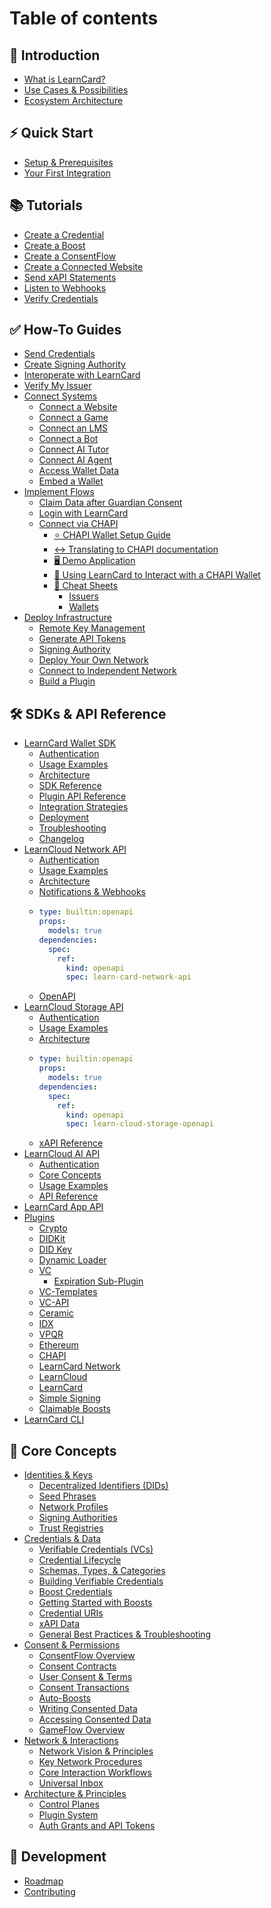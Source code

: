 # Table of contents

## 🚀 Introduction

* [What is LearnCard?](README.md)
* [Use Cases & Possibilities](introduction/use-cases-and-possibilities.md)
* [Ecosystem Architecture](introduction/ecosystem-architecture.md)

## ⚡ Quick Start

* [Setup & Prerequisites](quick-start/setup-and-prerequisites.md)
* [Your First Integration](quick-start/your-first-integration.md)

## 📚 Tutorials

* [Create a Credential](tutorials/create-a-credential.md)
* [Create a Boost](tutorials/create-a-boost.md)
* [Create a ConsentFlow](tutorials/create-a-consentflow.md)
* [Create a Connected Website](tutorials/create-a-connected-website.md)
* [Send xAPI Statements](tutorials/sending-xapi-statements.md)
* [Listen to Webhooks](tutorials/listen-to-webhooks.md)
* [Verify Credentials](tutorials/verify-credentials.md)

## ✅ How-To Guides

* [Send Credentials](how-to-guides/send-credentials.md)
* [Create Signing Authority](how-to-guides/create-signing-authority.md)
* [Interoperate with LearnCard](how-to-guides/interoperate-with-learncard.md)
* [Verify My Issuer](how-to-guides/verify-my-issuer.md)
* [Connect Systems](how-to-guides/connect-systems/README.md)
  * [Connect a Website](how-to-guides/connect-systems/connect-a-website.md)
  * [Connect a Game](how-to-guides/connect-systems/connect-a-game.md)
  * [Connect an LMS](how-to-guides/connect-systems/connect-an-lms.md)
  * [Connect a Bot](how-to-guides/connect-systems/connect-a-bot.md)
  * [Connect AI Tutor](how-to-guides/connect-systems/connect-ai-tutor.md)
  * [Connect AI Agent](how-to-guides/connect-systems/connect-ai-agent.md)
  * [Access Wallet Data](how-to-guides/connect-systems/access-wallet-data.md)
  * [Embed a Wallet](how-to-guides/connect-systems/embed-a-wallet.md)
* [Implement Flows](how-to-guides/implement-flows/README.md)
  * [Claim Data after Guardian Consent](how-to-guides/implement-flows/claim-data-after-guardian-consent.md)
  * [Login with LearnCard](how-to-guides/implement-flows/login-with-learncard.md)
  * [Connect via CHAPI](how-to-guides/implement-flows/chapi/README.md)
    * [⭐ CHAPI Wallet Setup Guide](how-to-guides/implement-flows/chapi/chapi-wallet-setup-guide.md)
    * [↔️ Translating to CHAPI documentation](how-to-guides/implement-flows/chapi/translating-to-chapi-documentation.md)
    * [🖥️ Demo Application](how-to-guides/implement-flows/chapi/demo-application.md)
    * [🔰 Using LearnCard to Interact with a CHAPI Wallet](how-to-guides/implement-flows/chapi/using-learncard-to-interact-with-a-chapi-wallet.md)
    * [📝 Cheat Sheets](how-to-guides/implement-flows/chapi/cheat-sheets/README.md)
      * [Issuers](how-to-guides/implement-flows/chapi/cheat-sheets/issuers.md)
      * [Wallets](how-to-guides/implement-flows/chapi/cheat-sheets/wallets.md)
* [Deploy Infrastructure](how-to-guides/deploy-infrastructure/README.md)
  * [Remote Key Management](how-to-guides/deploy-infrastructure/managing-seed-phrases.md)
  * [Generate API Tokens](how-to-guides/deploy-infrastructure/generate-api-tokens.md)
  * [Signing Authority](how-to-guides/deploy-infrastructure/signing-authority.md)
  * [Deploy Your Own Network](how-to-guides/deploy-infrastructure/deploy-your-own-network.md)
  * [Connect to Independent Network](how-to-guides/deploy-infrastructure/connect-to-independent-network.md)
  * [Build a Plugin](how-to-guides/deploy-infrastructure/the-simplest-plugin.md)

## 🛠️ SDKs & API Reference <a href="#sdks" id="sdks"></a>

* [LearnCard Wallet SDK](sdks/learncard-core/README.md)
  * [Authentication](sdks/learncard-core/authentication.md)
  * [Usage Examples](sdks/learncard-core/construction.md)
  * [Architecture](sdks/learncard-core/architecture.md)
  * [SDK Reference](https://api.docs.learncard.com/docs/core/modules)
  * [Plugin API Reference](sdks/learncard-core/writing-plugins.md)
  * [Integration Strategies](sdks/learncard-core/architectural-patterns.md)
  * [Deployment](sdks/learncard-core/production-deployment-guide.md)
  * [Troubleshooting](sdks/learncard-core/troubleshooting-guide.md)
  * [Changelog](sdks/learncard-core/migration-guide.md)
* [LearnCloud Network API](sdks/learncard-network/README.md)
  * [Authentication](sdks/learncard-network/authentication.md)
  * [Usage Examples](sdks/learncard-network/usage-examples.md)
  * [Architecture](sdks/learncard-network/architecture.md)
  * [Notifications & Webhooks](sdks/learncard-network/notifications.md)
  * ```yaml
    type: builtin:openapi
    props:
      models: true
    dependencies:
      spec:
        ref:
          kind: openapi
          spec: learn-card-network-api
    ```
  * [OpenAPI](https://network.learncard.com/docs#/)
* [LearnCloud Storage API](sdks/learncloud-storage-api/README.md)
  * [Authentication](sdks/learncloud-storage-api/authentication.md)
  * [Usage Examples](sdks/learncloud-storage-api/usage-examples.md)
  * [Architecture](sdks/learncloud-storage-api/architecture.md)
  * ```yaml
    type: builtin:openapi
    props:
      models: true
    dependencies:
      spec:
        ref:
          kind: openapi
          spec: learn-cloud-storage-openapi
    ```
  * [xAPI Reference](sdks/learncloud-storage-api/xapi-reference.md)
* [LearnCloud AI API](sdks/learncloud-ai-api/README.md)
  * [Authentication](sdks/learncloud-ai-api/authentication.md)
  * [Core Concepts](sdks/learncloud-ai-api/core-concepts.md)
  * [Usage Examples](sdks/learncloud-ai-api/usage-examples.md)
  * [API Reference](sdks/learncloud-ai-api/api-reference.md)
* [LearnCard App API](sdks/learncard-app-api.md)
* [Plugins](sdks/official-plugins/README.md)
  * [Crypto](sdks/official-plugins/crypto.md)
  * [DIDKit](sdks/official-plugins/didkit.md)
  * [DID Key](sdks/official-plugins/did-key.md)
  * [Dynamic Loader](sdks/official-plugins/dynamic-loader.md)
  * [VC](sdks/official-plugins/vc/README.md)
    * [Expiration Sub-Plugin](sdks/official-plugins/vc/expiration-sub-plugin.md)
  * [VC-Templates](sdks/official-plugins/vc-templates.md)
  * [VC-API](sdks/official-plugins/vc-api.md)
  * [Ceramic](sdks/official-plugins/ceramic.md)
  * [IDX](sdks/official-plugins/idx.md)
  * [VPQR](sdks/official-plugins/vpqr.md)
  * [Ethereum](sdks/official-plugins/ethereum.md)
  * [CHAPI](sdks/official-plugins/chapi.md)
  * [LearnCard Network](sdks/official-plugins/learncard-network.md)
  * [LearnCloud](sdks/official-plugins/learncloud.md)
  * [LearnCard](sdks/official-plugins/learncard.md)
  * [Simple Signing](sdks/official-plugins/simple-signing.md)
  * [Claimable Boosts](sdks/official-plugins/claimable-boosts.md)
* [LearnCard CLI](sdks/learncard-cli.md)

## 🧠 Core Concepts

* [Identities & Keys](core-concepts/identities-and-keys/README.md)
  * [Decentralized Identifiers (DIDs)](core-concepts/identities-and-keys/decentralized-identifiers-dids.md)
  * [Seed Phrases](core-concepts/identities-and-keys/seed-phrases.md)
  * [Network Profiles](core-concepts/identities-and-keys/network-profiles.md)
  * [Signing Authorities](core-concepts/identities-and-keys/signing-authorities.md)
  * [Trust Registries](core-concepts/identities-and-keys/trust-registries.md)
* [Credentials & Data](core-concepts/credentials-and-data/README.md)
  * [Verifiable Credentials (VCs)](core-concepts/credentials-and-data/verifiable-credentials-vcs.md)
  * [Credential Lifecycle](core-concepts/credentials-and-data/credential-lifecycle.md)
  * [Schemas, Types, & Categories](core-concepts/credentials-and-data/achievement-types-and-categories.md)
  * [Building Verifiable Credentials](core-concepts/credentials-and-data/building-verifiable-credentials.md)
  * [Boost Credentials](core-concepts/credentials-and-data/boost-credentials.md)
  * [Getting Started with Boosts](core-concepts/credentials-and-data/getting-started-with-boosts.md)
  * [Credential URIs](core-concepts/credentials-and-data/uris.md)
  * [xAPI Data](core-concepts/credentials-and-data/xapi-data.md)
  * [General Best Practices & Troubleshooting](core-concepts/credentials-and-data/general-best-practices-and-troubleshooting.md)
* [Consent & Permissions](core-concepts/consent-and-permissions/README.md)
  * [ConsentFlow Overview](core-concepts/consent-and-permissions/consentflow-overview.md)
  * [Consent Contracts](core-concepts/consent-and-permissions/consent-contracts.md)
  * [User Consent & Terms](core-concepts/consent-and-permissions/user-consent-and-terms.md)
  * [Consent Transactions](core-concepts/consent-and-permissions/consent-transactions.md)
  * [Auto-Boosts](core-concepts/consent-and-permissions/auto-boosts.md)
  * [Writing Consented Data](core-concepts/consent-and-permissions/writing-consented-data.md)
  * [Accessing Consented Data](core-concepts/consent-and-permissions/accessing-consented-data.md)
  * [GameFlow Overview](core-concepts/consent-and-permissions/gameflow-overview.md)
* [Network & Interactions](core-concepts/network-and-interactions/README.md)
  * [Network Vision & Principles](core-concepts/network-and-interactions/network-vision-and-principles.md)
  * [Key Network Procedures](core-concepts/network-and-interactions/key-network-procedures.md)
  * [Core Interaction Workflows](core-concepts/network-and-interactions/core-interaction-workflows.md)
  * [Universal Inbox](core-concepts/network-and-interactions/universal-inbox.md)
* [Architecture & Principles](core-concepts/architecture-and-principles/README.md)
  * [Control Planes](core-concepts/architecture-and-principles/control-planes.md)
  * [Plugin System](core-concepts/architecture-and-principles/plugins.md)
  * [Auth Grants and API Tokens](core-concepts/architecture-and-principles/auth-grants-and-api-tokens.md)

## 🔗 Development

* [Roadmap](development/roadmap.md)
* [Contributing](development/contributing.md)
